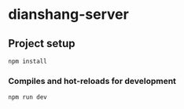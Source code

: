 # dianshang-server
## Project setup
```
npm install
```

### Compiles and hot-reloads for development
```
npm run dev
```

